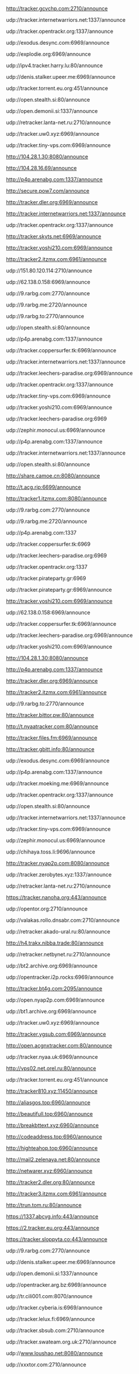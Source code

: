 http://tracker.gcvchp.com:2710/announce

udp://tracker.internetwarriors.net:1337/announce

udp://tracker.opentrackr.org:1337/announce

udp://exodus.desync.com:6969/announce

udp://explodie.org:6969/announce

udp://ipv4.tracker.harry.lu:80/announce

udp://denis.stalker.upeer.me:6969/announce

udp://tracker.torrent.eu.org:451/announce

udp://open.stealth.si:80/announce

udp://open.demonii.si:1337/announce

udp://retracker.lanta-net.ru:2710/announce

udp://tracker.uw0.xyz:6969/announce

udp://tracker.tiny-vps.com:6969/announce

http://104.28.1.30:8080/announce

http://104.28.16.69/announce

http://p4p.arenabg.com:1337/announce

http://secure.pow7.com/announce

http://tracker.dler.org:6969/announce

http://tracker.internetwarriors.net:1337/announce

udp://tracker.opentrackr.org:1337/announce

http://tracker.skyts.net:6969/announce

http://tracker.yoshi210.com:6969/announce

http://tracker2.itzmx.com:6961/announce

udp://151.80.120.114:2710/announce

udp://62.138.0.158:6969/announce

udp://9.rarbg.com:2770/announce

udp://9.rarbg.me:2720/announce

udp://9.rarbg.to:2770/announce

udp://open.stealth.si:80/announce

udp://p4p.arenabg.com:1337/announce

udp://tracker.coppersurfer.tk:6969/announce

udp://tracker.internetwarriors.net:1337/announce

udp://tracker.leechers-paradise.org:6969/announce

udp://tracker.opentrackr.org:1337/announce

udp://tracker.tiny-vps.com:6969/announce

udp://tracker.yoshi210.com:6969/announce

udp://tracker.leechers-paradise.org:6969

udp://zephir.monocul.us:6969/announce

udp://p4p.arenabg.com:1337/announce

udp://tracker.internetwarriors.net:1337/announce

udp://open.stealth.si:80/announce

http://share.camoe.cn:8080/announce

http://t.acg.rip:6699/announce

http://tracker1.itzmx.com:8080/announce

udp://9.rarbg.com:2770/announce

udp://9.rarbg.me:2720/announce

udp://p4p.arenabg.com:1337

udp://tracker.coppersurfer.tk:6969

udp://tracker.leechers-paradise.org:6969

udp://tracker.opentrackr.org:1337

udp://tracker.pirateparty.gr:6969

udp://tracker.pirateparty.gr:6969/announce

http://tracker.yoshi210.com:6969/announce

udp://62.138.0.158:6969/announce

udp://tracker.coppersurfer.tk:6969/announce

udp://tracker.leechers-paradise.org:6969/announce

udp://tracker.yoshi210.com:6969/announce

http://104.28.1.30:8080/announce

http://p4p.arenabg.com:1337/announce

http://tracker.dler.org:6969/announce

http://tracker2.itzmx.com:6961/announce

udp://9.rarbg.to:2770/announce

http://tracker.bittor.pw:80/announce

http://t.nyaatracker.com:80/announce

http://tracker.files.fm:6969/announce

http://tracker.gbitt.info:80/announce

udp://exodus.desync.com:6969/announce

udp://p4p.arenabg.com:1337/announce

udp://tracker.moeking.me:6969/announce

udp://tracker.opentrackr.org:1337/announce

udp://open.stealth.si:80/announce

udp://tracker.internetwarriors.net:1337/announce

udp://tracker.tiny-vps.com:6969/announce

udp://zephir.monocul.us:6969/announce

udp://chihaya.toss.li:9696/announce

http://tracker.nyap2p.com:8080/announce

udp://tracker.zerobytes.xyz:1337/announce

udp://retracker.lanta-net.ru:2710/announce

https://tracker.nanoha.org:443/announce

udp://opentor.org:2710/announce

udp://valakas.rollo.dnsabr.com:2710/announce

udp://retracker.akado-ural.ru:80/announce

http://h4.trakx.nibba.trade:80/announce

udp://retracker.netbynet.ru:2710/announce

udp://bt2.archive.org:6969/announce

udp://opentracker.i2p.rocks:6969/announce

http://tracker.bt4g.com:2095/announce

udp://open.nyap2p.com:6969/announce

udp://bt1.archive.org:6969/announce

udp://tracker.uw0.xyz:6969/announce

http://tracker.ygsub.com:6969/announce

http://open.acgnxtracker.com:80/announce

udp://tracker.nyaa.uk:6969/announce

http://vps02.net.orel.ru:80/announce

udp://tracker.torrent.eu.org:451/announce

http://tracker810.xyz:11450/announce

http://aliasgos.top:6960/announce

http://beautifull.top:6960/announce

http://breakbttext.xyz:6960/announce

http://codeaddress.top:6960/announce

http://highteahop.top:6960/announce

http://mail2.zelenaya.net:80/announce

http://netwarer.xyz:6960/announce

http://tracker2.dler.org:80/announce

http://tracker3.itzmx.com:6961/announce

http://trun.tom.ru:80/announce

https://1337.abcvg.info:443/announce

https://2.tracker.eu.org:443/announce

https://tracker.sloppyta.co:443/announce

udp://9.rarbg.com:2770/announce

udp://denis.stalker.upeer.me:6969/announce

udp://open.demonii.si:1337/announce

udp://opentracker.arg.bz:6969/announce

udp://tr.cili001.com:8070/announce

udp://tracker.cyberia.is:6969/announce

udp://tracker.lelux.fi:6969/announce

udp://tracker.sbsub.com:2710/announce

udp://tracker.swateam.org.uk:2710/announce

udp://www.loushao.net:8080/announce

udp://xxxtor.com:2710/announce
